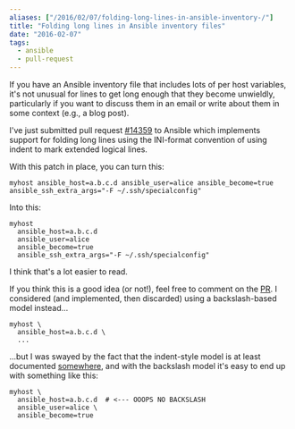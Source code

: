 ```yaml
---
aliases: ["/2016/02/07/folding-long-lines-in-ansible-inventory-/"]
title: "Folding long lines in Ansible inventory files"
date: "2016-02-07"
tags:
  - ansible
  - pull-request
---
```


If you have an Ansible inventory file that includes lots of per host
variables, it's not unusual for lines to get long enough that they
become unwieldly, particularly if you want to discuss them in an email
or write about them in some context (e.g., a blog post).

I've just submitted pull request [#14359][] to Ansible which
implements support for folding long lines using the INI-format
convention of using indent to mark extended logical lines.

With this patch in place, you can turn this:

    myhost ansible_host=a.b.c.d ansible_user=alice ansible_become=true ansible_ssh_extra_args="-F ~/.ssh/specialconfig" 

Into this:

    myhost
      ansible_host=a.b.c.d
      ansible_user=alice
      ansible_become=true
      ansible_ssh_extra_args="-F ~/.ssh/specialconfig" 

I think that's a lot easier to read.

If you think this is a good idea (or not!), feel free to comment on
the [PR][#14359].  I considered (and implemented, then discarded)
using a backslash-based model instead...

    myhost \
      ansible_host=a.b.c.d \
      ...

...but I was swayed by the fact that the indent-style model is at
least documented [somewhere][configparser], and with the backslash
model it's easy to end up with something like this:

    myhost \
      ansible_host=a.b.c.d  # <--- OOOPS NO BACKSLASH
      ansible_user=alice \
      ansible_become=true

[#14359]: https://github.com/ansible/ansible/pull/14359
[configparser]: https://docs.python.org/3/library/configparser.html#supported-ini-file-structure
